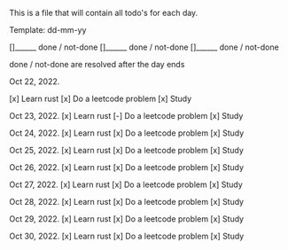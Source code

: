 
This is a file that will contain
all todo's for each day.

Template:
dd-mm-yy

[]______ done / not-done
[]______ done / not-done
[]______ done / not-done

done / not-done are resolved after
the day ends


Oct 22, 2022.

[x] Learn rust
[x] Do a leetcode problem
[x] Study


Oct 23, 2022.
[x] Learn rust
[-] Do a leetcode problem
[x] Study


Oct 24, 2022.
[x] Learn rust
[x] Do a leetcode problem
[x] Study


Oct 25, 2022.
[x] Learn rust
[x] Do a leetcode problem
[x] Study


Oct 26, 2022.
[x] Learn rust
[x] Do a leetcode problem
[x] Study


Oct 27, 2022.
[x] Learn rust
[x] Do a leetcode problem
[x] Study


Oct 28, 2022.
[x] Learn rust
[x] Do a leetcode problem
[x] Study


Oct 29, 2022.
[x] Learn rust
[x] Do a leetcode problem
[x] Study


Oct 30, 2022.
[x] Learn rust
[x] Do a leetcode problem
[x] Study


